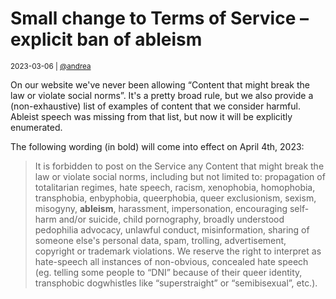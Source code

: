 # Small change to Terms of Service – explicit ban of ableism

<small>2023-03-06 | [@andrea](/@andrea)</small>

On our website we've never been allowing “Content that might break the law or violate social norms”.
It's a pretty broad rule, but we also provide a (non-exhaustive) list of examples of content that we consider harmful.
Ableist speech was missing from that list, but now it will be explicitly enumerated.

The following wording (in bold) will come into effect on April 4th, 2023:

> It is forbidden to post on the Service any Content that might break the law or violate social norms,
> including but not limited to: propagation of totalitarian regimes, hate speech, racism, xenophobia,
> homophobia, transphobia, enbyphobia, queerphobia, queer exclusionism, sexism, misogyny, **ableism**, harassment,
> impersonation, encouraging self-harm and/or suicide, child pornography, broadly understood pedophilia advocacy,
> unlawful conduct, misinformation, sharing of someone else's personal data, spam, trolling, advertisement,
> copyright or trademark violations. We reserve the right to interpret as hate-speech all instances of non-obvious,
> concealed hate speech (eg. telling some people to “DNI” because of their queer identity,
> transphobic dogwhistles like “superstraight” or “semibisexual”, etc.).
